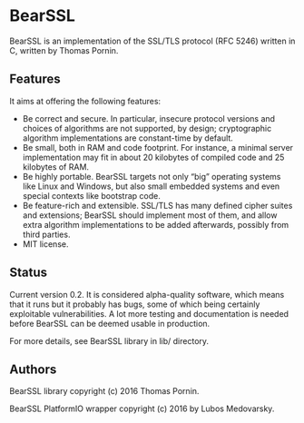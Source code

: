 BearSSL
==========

BearSSL is an implementation of the SSL/TLS protocol (RFC 5246) written in C, written by Thomas Pornin.

Features
--------

It aims at offering the following features:
 * Be correct and secure. In particular, insecure protocol versions and choices of algorithms are not supported, by design; cryptographic algorithm implementations are constant-time by default.
 * Be small, both in RAM and code footprint. For instance, a minimal server implementation may fit in about 20 kilobytes of compiled code and 25 kilobytes of RAM.
 * Be highly portable. BearSSL targets not only “big” operating systems like Linux and Windows, but also small embedded systems and even special contexts like bootstrap code.
 * Be feature-rich and extensible. SSL/TLS has many defined cipher suites and extensions; BearSSL should implement most of them, and allow extra algorithm implementations to be added afterwards, possibly from third parties.
 * MIT license.

Status
------

Current version 0.2. It is considered alpha-quality software, which means that it runs but it probably has bugs,
some of which being certainly exploitable vulnerabilities. A lot more testing and documentation is needed before
BearSSL can be deemed usable in production.

For more details, see BearSSL library in lib/ directory.


Authors
------

BearSSL library copyright (c) 2016 Thomas Pornin.

BearSSL PlatformIO wrapper copyright (c) 2016 by Lubos Medovarsky.
